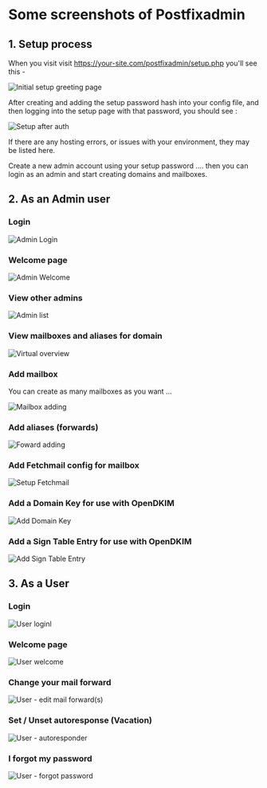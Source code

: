 # Some screenshots of Postfixadmin 

## 1. Setup process

When you visit visit https://your-site.com/postfixadmin/setup.php you'll see this -

![Initial setup greeting page](setup-step1.png?raw=true "Initial setup load")

After creating and adding the setup password hash into your config file, and then logging into the setup page with that password, you should see :

![Setup after auth](setup-step2.png?raw=true "Setup after auth")

If there are any hosting errors, or issues with your environment, they may be listed here. 

Create a new admin account using your setup password .... then you can login as an admin and start creating domains and mailboxes.

## 2. As an Admin user

### Login

![Admin Login](admin-login.png?raw=true "Admin Login")

### Welcome page

![Admin Welcome](admin-welcome.png?raw=true "Admin welcome")

### View other admins

![Admin list](admin-list.png?raw=true "Admin list")


### View mailboxes and aliases for domain

![Virtual overview](mailboxes-and-forwards-for-domain.png?raw=true "Viewing aliases and mailboxes for a domain")

### Add mailbox

You can create as many mailboxes as you want ... 

![Mailbox adding](mailbox-adding.png?raw=true "Creating a new mailbox")


### Add aliases (forwards)

![Foward adding](create-new-alias.png?raw=true "Creating a new forward")

### Add Fetchmail config for mailbox

![Setup Fetchmail](fetchmail-new-config.png?raw=true "Fetchmail settings")

### Add a Domain Key for use with OpenDKIM

![Add Domain Key](dkim-add-domain-key.png?raw=true "Fetchmail settings")

### Add a Sign Table Entry for use with OpenDKIM

![Add Sign Table Entry](dkim-add-sign-table-entry.png?raw=true "Fetchmail settings")


## 3. As a User

### Login

![User loginl](users-login.png?raw=true "User login")

### Welcome page


![User welcome](users-welcome.png?raw=true "User welcome")

### Change your mail forward

![User - edit mail forward(s)](users-edit-mail-forward.png?raw=true "User mail forwards")

### Set / Unset autoresponse (Vacation)

![User - autoresponder](users-enable-vacation-autoresponse.png?raw=true "User setup autoresponder")

### I forgot my password


![User - forgot password](users-forgotten-password.png?raw=true "User forgot password")
